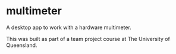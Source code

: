 # multimeter
A desktop app to work with a hardware multimeter.

This was built as part of a team project course at The University of Queensland.
